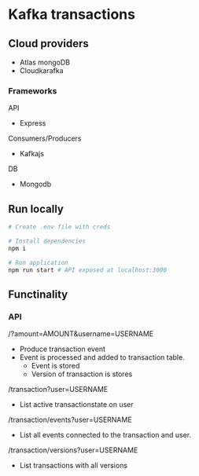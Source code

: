 # Kafka transactions
## Cloud providers
- Atlas mongoDB
- Cloudkarafka

### Frameworks
API
-   Express

Consumers/Producers
- Kafkajs

DB
- Mongodb

## Run locally
```bash
# Create .env file with creds

# Install dependencies
npm i 

# Run application
npm run start # API exposed at localhost:3000

```

## Functinality
### API
/?amount=AMOUNT&username=USERNAME
-   Produce transaction event
-   Event is processed and added to transaction table. 
    - Event is stored
    - Version of transaction is stores

/transaction?user=USERNAME
- List active transactionstate on user

/transaction/events?user=USERNAME
- List all events connected to the transaction and user.

/transaction/versions?user=USERNAME
- List transactions with all versions
